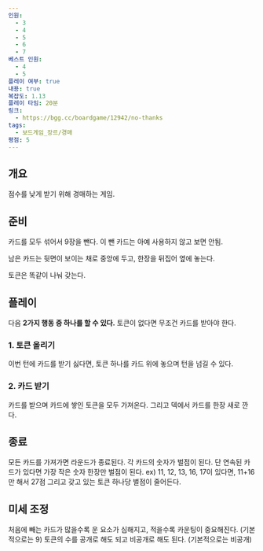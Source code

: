 ```yaml
---
인원:
  - 3
  - 4
  - 5
  - 6
  - 7
베스트 인원:
  - 4
  - 5
플레이 여부: true
내용: true
복잡도: 1.13
플레이 타임: 20분
링크:
  - https://bgg.cc/boardgame/12942/no-thanks
tags:
  - 보드게임_장르/경매
평점: 5
---
```

## 개요
점수를 낮게 받기 위해 경매하는 게임.
## 준비
카드를 모두 섞어서 9장을 뺀다.
이 뺀 카드는 아예 사용하지 않고 보면 안됨.

남은 카드는 뒷면이 보이는 채로 중앙에 두고,
한장을 뒤집어 옆에 놓는다.

토큰은 똑같이 나눠 갖는다.
## 플레이
다음 **2가지 행동 중 하나를 할 수 있다.**
토큰이 없다면 무조건 카드를 받아야 한다.
### 1. 토큰 올리기
이번 턴에 카드를 받기 싫다면, 토큰 하나를 카드 위에 놓으며 턴을 넘길 수 있다.
### 2. 카드 받기
카드를 받으며 카드에 쌓인 토큰을 모두 가져온다.
그리고 덱에서 카드를 한장 새로 깐다.
## 종료
모든 카드를 가져가면 라운드가 종료된다.
각 카드의 숫자가 벌점이 된다.
단 연속된 카드가 있다면 가장 작은 숫자 한장만 벌점이 된다.
ex) 11, 12, 13, 16, 17이 있다면,  11+16만 해서 27점
그리고 갖고 있는 토큰 하나당 벌점이 줄어든다.
## 미세 조정
처음에 빼는 카드가 많을수록 운 요소가 심해지고, 적을수록 카운팅이 중요해진다.
(기본적으로는 9)
토큰의 수를 공개로 해도 되고 비공개로 해도 된다.
(기본적으로는 비공개)